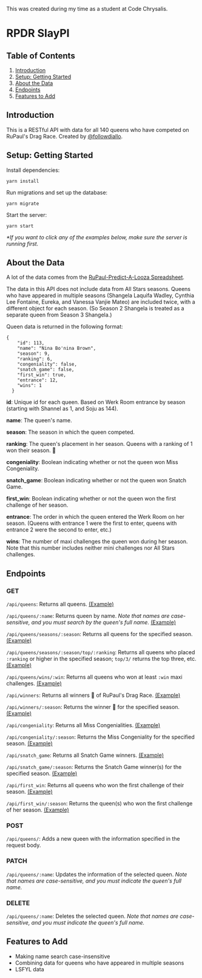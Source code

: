 This was created during my time as a student at Code Chrysalis.

# RPDR SlayPI

## Table of Contents

1. [Introduction](#introduction)
2. [Setup: Getting Started](#setup-getting-started)
3. [About the Data](#about-the-data)
4. [Endpoints](#endpoints)
5. [Features to Add](#features-to-add)

## Introduction

This is a RESTful API with data for all 140 queens who have competed on RuPaul's Drag Race. Created by [@followdiallo](https://github.com/followdiallo).

## Setup: Getting Started

Install dependencies:

```
yarn install
```

Run migrations and set up the database:

```
yarn migrate
```

Start the server:

```
yarn start
```

_\*If you want to click any of the examples below, make sure the server is running first._

## About the Data

A lot of the data comes from the [RuPaul-Predict-A-Looza Spreadsheet](https://docs.google.com/spreadsheets/d/1Sotvl3o7J_ckKUg5sRiZTqNQn3hPqhepBSeOpMTK15Q/edit#gid=1613421713).

The data in this API does not include data from All Stars seasons. Queens who have appeared in multiple seasons (Shangela Laquifa Wadley, Cynthia Lee Fontaine, Eureka, and Vanessa Vanjie Mateo) are included twice, with a different object for each season. (So Season 2 Shangela is treated as a separate queen from Season 3 Shangela.)

Queen data is returned in the following format:

```
{
    "id": 113,
    "name": "Nina Bo'nina Brown",
    "season": 9,
    "ranking": 6,
    "congeniality": false,
    "snatch_game": false,
    "first_win": true,
    "entrance": 12,
    "wins": 1
  }
```

**id**: Unique id for each queen. Based on Werk Room entrance by season (starting with Shannel as 1, and Soju as 144).

**name**: The queen's name.

**season**: The season in which the queen competed.

**ranking**: The queen's placement in her season. Queens with a ranking of 1 won their season. 👑

**congeniality**: Boolean indicating whether or not the queen won Miss Congeniality.

**snatch_game**: Boolean indicating whether or not the queen won Snatch Game.

**first_win**: Boolean indicating whether or not the queen won the first challenge of her season.

**entrance**: The order in which the queen entered the Werk Room on her season. (Queens with entrance 1 were the first to enter, queens with entrance 2 were the second to enter, etc.)

**wins**: The number of maxi challenges the queen won during her season. Note that this number includes neither mini challenges nor All Stars challenges.

## Endpoints

### GET

`/api/queens`: Returns all queens. [(Example)](http://localhost:3000/api/queens)

`/api/queens/:name`: Returns queen by name. _Note that names are case-sensitive, and you must search by the queen's full name._ [(Example)](http://localhost:3000/api/queens/Victoria%20Porkchop%20Parker)

`/api/queens/seasons/:season`: Returns all queens for the specified season. [(Example)](http://localhost:3000/api/seasons/9)

`/api/queens/seasons/:season/top/:ranking`: Returns all queens who placed `:ranking` or higher in the specified season; `top/3/` returns the top three, etc. [(Example)](http://localhost:3000/api/seasons/11/top/5)

`/api/queens/wins/:win`: Returns all queens who won at least `:win` maxi challenges. [(Example)](http://localhost:3000/api/wins/3)

`/api/winners`: Returns all winners 👑 of RuPaul's Drag Race. [(Example)](http://localhost:3000/api/winners)

`/api/winners/:season`: Returns the winner 👑 for the specified season. [(Example)](http://localhost:3000/api/winners/7)

`/api/congeniality`: Returns all Miss Congenialities. [(Example)](http://localhost:3000/api/congeniality)

`/api/congeniality/:season`: Returns the Miss Congeniality for the specified season. [(Example)](http://localhost:3000/api/congeniality/4)

`/api/snatch_game`: Returns all Snatch Game winners. [(Example)](http://localhost:3000/api/snatch_game)

`/api/snatch_game/:season`: Returns the Snatch Game winner(s) for the specified season. [(Example)](http://localhost:3000/api/snatch_game/7)

`/api/first_win`: Returns all queens who won the first challenge of their season. [(Example)](http://localhost:3000/api/first_win)

`/api/first_win/:season`: Returns the queen(s) who won the first challenge of her season. [(Example)](http://localhost:3000/api/first_win/6)

### POST

`/api/queens/`: Adds a new queen with the information specified in the request body.

### PATCH

`/api/queens/:name`: Updates the information of the selected queen. _Note that names are case-sensitive, and you must indicate the queen's full name._

### DELETE

`/api/queens/:name`: Deletes the selected queen. _Note that names are case-sensitive, and you must indicate the queen's full name._

## Features to Add

- Making name search case-insensitive
- Combining data for queens who have appeared in multiple seasons
- LSFYL data
